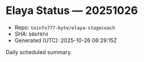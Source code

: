 # Elaya Status — 20251026

- Repo: `toinfo777-byte/elaya-stagecoach`
- SHA: `b8bf0fd`
- Generated (UTC): 2025-10-26 06:29:15Z

Daily scheduled summary.
